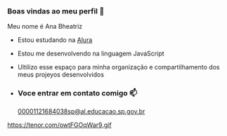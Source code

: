 ### Boas vindas ao meu perfil 💙

Meu nome é Ana Bheatriz 

- Estou estudando na [Alura](https://www.alura.com.br)
- Estou me desenvolvendo na linguagem JavaScript
- Ultilizo esse espaço para minha organização e compartilhamento dos meus projeyos desenvolvidos

- ### Voce entrar em contato comigo 📫

  00001121684038sp@al.educacao.sp.gov.br
  


https://tenor.com/owtFGOqWar9.gif
